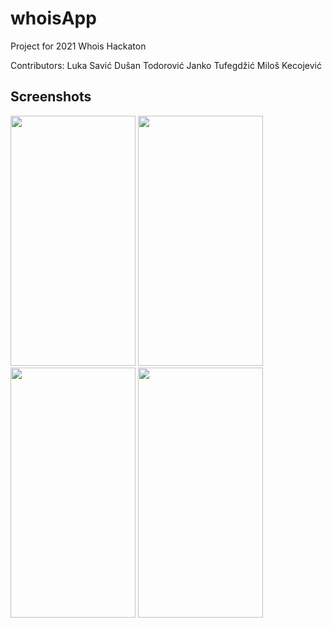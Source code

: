 # whoisApp
Project for 2021 Whois Hackaton

Contributors:
Luka Savić
Dušan Todorović
Janko Tufegdžić
Miloš Kecojević

## Screenshots
<p float="left"> 
<img src="https://user-images.githubusercontent.com/79877752/153644275-fa781ee8-54ec-402d-824d-ad05975de6a4.jpg" width="200" height="400" />
<img src="https://user-images.githubusercontent.com/79877752/153644286-9e973dbe-1daa-4f4f-b3df-6f8abc499321.jpg" width="200" height="400" />
<img src="https://user-images.githubusercontent.com/79877752/153644299-6a5a0ca1-bdd7-4181-849f-3a73358c7eaf.jpg" width="200" height="400" />
<img src="https://user-images.githubusercontent.com/79877752/153644306-d706b21b-eb75-429b-91f2-3a5311130f30.jpg" width="200" height="400" />
</p>
